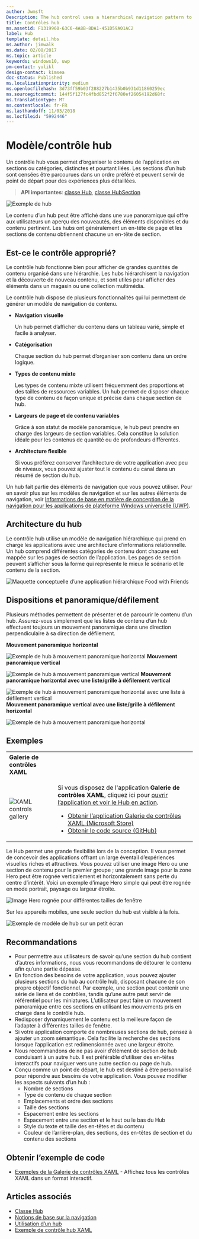```yaml
---
author: Jwmsft
Description: The hub control uses a hierarchical navigation pattern to support apps with a relational information architecture.
title: Contrôles hub
ms.assetid: F1319960-63C6-4A8B-8DA1-451D59A01AC2
label: Hub
template: detail.hbs
ms.author: jimwalk
ms.date: 02/08/2017
ms.topic: article
keywords: windows10, uwp
pm-contact: yulikl
design-contact: kimsea
doc-status: Published
ms.localizationpriority: medium
ms.openlocfilehash: 3d73ff59b03f288227b1435b0b931d11860259ec
ms.sourcegitcommit: 144f5f127fc4fbd852f2f6780ef26054192d68fc
ms.translationtype: MT
ms.contentlocale: fr-FR
ms.lasthandoff: 11/03/2018
ms.locfileid: "5992446"
---
```

# <a name="hub-controlpattern"></a>Modèle/contrôle hub

 


Un contrôle hub vous permet d’organiser le contenu de l’application en sections ou catégories, distinctes et pourtant liées. Les sections d’un hub sont censées être parcourues dans un ordre préféré et peuvent servir de point de départ pour des expériences plus détaillées.

> **API importantes**: [classe Hub](https://msdn.microsoft.com/library/windows/apps/dn251843), [classe HubSection](https://msdn.microsoft.com/library/windows/apps/dn251845)

![Exemple de hub](images/hub_example_tablet.png)

Le contenu d’un hub peut être affiché dans une vue panoramique qui offre aux utilisateurs un aperçu des nouveautés, des éléments disponibles et du contenu pertinent. Les hubs ont généralement un en-tête de page et les sections de contenu obtiennent chacune un en-tête de section.


## <a name="is-this-the-right-control"></a>Est-ce le contrôle approprié?

Le contrôle hub fonctionne bien pour afficher de grandes quantités de contenu organisé dans une hiérarchie. Les hubs hiérarchisent la navigation et la découverte de nouveau contenu, et sont utiles pour afficher des éléments dans un magasin ou une collection multimédia.

Le contrôle hub dispose de plusieurs fonctionnalités qui lui permettent de générer un modèle de navigation de contenu.

-   **Navigation visuelle**

    Un hub permet d’afficher du contenu dans un tableau varié, simple et facile à analyser.

-   **Catégorisation**

    Chaque section du hub permet d’organiser son contenu dans un ordre logique.

-   **Types de contenu mixte**

    Les types de contenu mixte utilisent fréquemment des proportions et des tailles de ressources variables. Un hub permet de disposer chaque type de contenu de façon unique et précise dans chaque section de hub.

-   **Largeurs de page et de contenu variables**

    Grâce à son statut de modèle panoramique, le hub peut prendre en charge des largeurs de section variables. Cela constitue la solution idéale pour les contenus de quantité ou de profondeurs différentes.

-   **Architecture flexible**

    Si vous préférez conserver l’architecture de votre application avec peu de niveaux, vous pouvez ajuster tout le contenu du canal dans un résumé de section du hub.

Un hub fait partie des éléments de navigation que vous pouvez utiliser. Pour en savoir plus sur les modèles de navigation et sur les autres éléments de navigation, voir [Informations de base en matière de conception de la navigation pour les applications de plateforme Windows universelle (UWP)](../basics/navigation-basics.md).

## <a name="hub-architecture"></a>Architecture du hub

Le contrôle hub utilise un modèle de navigation hiérarchique qui prend en charge les applications avec une architecture d’informations relationnelle. Un hub comprend différentes catégories de contenu dont chacune est mappée sur les pages de section de l’application. Les pages de section peuvent s’afficher sous la forme qui représente le mieux le scénario et le contenu de la section.

![Maquette conceptuelle d’une application hiérarchique Food with Friends](images/navigation_diagram_food_with_friends_app_new.png)

## <a name="layouts-and-panningscrolling"></a>Dispositions et panoramique/défilement

Plusieurs méthodes permettent de présenter et de parcourir le contenu d’un hub. Assurez-vous simplement que les listes de contenu d’un hub effectuent toujours un mouvement panoramique dans une direction perpendiculaire à sa direction de défilement.

**Mouvement panoramique horizontal**

![Exemple de hub à mouvement panoramique horizontal](images/controls_hub_horizontal_pan.png)
**Mouvement panoramique vertical**

![Exemple de hub à mouvement panoramique vertical](images/controls_hub_vertical_pan.png)
**Mouvement panoramique horizontal avec une liste/grille à défilement vertical**

![Exemple de hub à mouvement panoramique horizontal avec une liste à défilement vertical](images/controls_hub_horizontal_vertical_scroll.png)
**Mouvement panoramique vertical avec une liste/grille à défilement horizontal**

![Exemple de hub à mouvement panoramique horizontal](images/controls_hub_vertical_horizontal_scroll.png)

## <a name="examples"></a>Exemples

<table>
<th align="left">Galerie de contrôles XAML<th>
<tr>
<td><img src="images/xaml-controls-gallery-sm.png" alt="XAML controls gallery"></img></td>
<td>
    <p>Si vous disposez de l'application <strong style="font-weight: semi-bold">Galerie de contrôles XAML</strong>, cliquez ici pour <a href="xamlcontrolsgallery:/item/Hub">ouvrir l’application et voir le Hub en action</a>.</p>
    <ul>
    <li><a href="https://www.microsoft.com/store/productId/9MSVH128X2ZT">Obtenir l’application Galerie de contrôles XAML (Microsoft Store)</a></li>
    <li><a href="https://github.com/Microsoft/Windows-universal-samples/tree/master/Samples/XamlUIBasics">Obtenir le code source (GitHub)</a></li>
    </ul>
</td>
</tr>
</table>

Le Hub permet une grande flexibilité lors de la conception. Il vous permet de concevoir des applications offrant un large éventail d’expériences visuelles riches et attractives. Vous pouvez utiliser une image Hero ou une section de contenu pour le premier groupe ; une grande image pour la zone Hero peut être rognée verticalement et horizontalement sans perte du centre d’intérêt. Voici un exemple d’image Hero simple qui peut être rognée en mode portrait, paysage ou largeur étroite.

![Image Hero rognée pour différentes tailles de fenêtre](images/hub_hero_cropped2.png)

Sur les appareils mobiles, une seule section du hub est visible à la fois.

![Exemple de modèle de hub sur un petit écran](images/phone_hub_example.png)

## <a name="recommendations"></a>Recommandations

-   Pour permettre aux utilisateurs de savoir qu’une section du hub contient d’autres informations, nous vous recommandons de détourer le contenu afin qu’une partie dépasse.
-   En fonction des besoins de votre application, vous pouvez ajouter plusieurs sections du hub au contrôle hub, disposant chacune de son propre objectif fonctionnel. Par exemple, une section peut contenir une série de liens et de contrôles, tandis qu’une autre peut servir de référentiel pour les miniatures. L’utilisateur peut faire un mouvement panoramique entre ces sections en utilisant les mouvements pris en charge dans le contrôle hub.
-   Redisposer dynamiquement le contenu est la meilleure façon de l’adapter à différentes tailles de fenêtre.
-   Si votre application comporte de nombreuses sections de hub, pensez à ajouter un zoom sémantique. Cela facilite la recherche des sections lorsque l’application est redimensionnée avec une largeur étroite.
-   Nous recommandons de ne pas avoir d’élément de section de hub conduisant à un autre hub. Il est préférable d’utiliser des en-têtes interactifs pour naviguer vers une autre section ou page de hub.
-   Conçu comme un point de départ, le hub est destiné à être personnalisé pour répondre aux besoins de votre application. Vous pouvez modifier les aspects suivants d’un hub :
    -   Nombre de sections
    -   Type de contenu de chaque section
    -   Emplacements et ordre des sections
    -   Taille des sections
    -   Espacement entre les sections
    -   Espacement entre une section et le haut ou le bas du Hub
    -   Style du texte et taille des en-têtes et du contenu
    -   Couleur de l’arrière-plan, des sections, des en-têtes de section et du contenu des sections

## <a name="get-the-sample-code"></a>Obtenir l’exemple de code

- [Exemples de la Galerie de contrôles XAML](https://github.com/Microsoft/Windows-universal-samples/tree/master/Samples/XamlUIBasics) - Affichez tous les contrôles XAML dans un format interactif.

## <a name="related-articles"></a>Articles associés

- [Classe Hub](https://msdn.microsoft.com/library/windows/apps/dn251843)
- [Notions de base sur la navigation](../basics/navigation-basics.md)
- [Utilisation d’un hub](https://msdn.microsoft.com/library/windows/apps/xaml/dn308518)
- [Exemple de contrôle hub XAML](http://go.microsoft.com/fwlink/p/?LinkID=310072)
